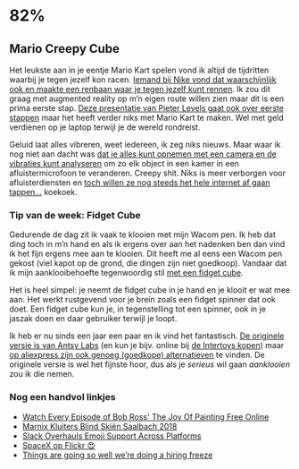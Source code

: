 # 82%

## Mario Creepy Cube

Het leukste aan in je eentje Mario Kart spelen vond ik altijd de tijdritten waarbij je tegen jezelf kon racen. [Iemand bij Nike vond dat waarschijnlijk ook en maakte een renbaan waar je tegen jezelf kunt rennen](https://twitter.com/mashable/status/950848176998686720). Ik zou dit graag met augmented reality op m’n eigen route willen zien maar dit is een prima eerste stap. [Deze presentatie van Pieter Levels gaat ook over eerste stappen](https://www.youtube.com/watch?v=6reLWfFNer0) maar het heeft verder niks met Mario Kart te maken. Wel met geld verdienen op je laptop terwijl je de wereld rondreist.

Geluid laat alles vibreren, weet iedereen, ik zeg niks nieuws. Maar waar ik nog niet aan dacht was [dat je alles kunt opnemen met een camera en de vibraties kunt analyseren](https://kottke.org/18/01/if-you-watch-closely-enough-everything-is-a-speaker) om zo elk object in een kamer in een afluistermicrofoon te veranderen. Creepy shit. Niks is meer verborgen voor afluisterdiensten en [toch willen ze nog steeds het hele internet af gaan tappen…](https://www.ad.nl/politiek/rutte-breekt-lans-voor-sleepwet-na-geslaagde-hackoperatie-aivd~a93edae7/) koekoek. 

### Tip van de week: Fidget Cube

Gedurende de dag zit ik vaak te klooien met mijn Wacom pen. Ik heb dat ding toch in m’n hand en als ik ergens over aan het nadenken ben dan vind ik het fijn ergens mee aan te klooien. Dit heeft me al eens een Wacom pen gekost (viel kapot op de grond, die dingen zijn niet goedkoop). Vandaar dat ik mijn aanklooibehoefte tegenwoordig stil [met een fidget cube](https://www.youtube.com/watch?v=m5eq0TVxCKw). 

Het is heel simpel: je neemt de fidget cube in je hand en je klooit er wat mee aan. Het werkt rustgevend voor je brein zoals een fidget spinner dat ook doet. Een fidget cube kun je, in tegenstelling tot een spinner, ook in je jaszak doen en daar gebruiker terwijl je loopt.

Ik heb er nu sinds een jaar een paar en ik vind het fantastisch. [De originele versie is van Antsy Labs](https://www.antsylabs.com) (en kun je bijv. online bij [de Intertoys kopen](https://www.intertoys.nl/p/fidget-cube-zwart/1512247)) maar [op aliexpress zijn ook genoeg (goedkope) alternatieven](https://www.aliexpress.com/item/Do-Dower-Fidget-Cube-Toys-Desk-Spin-Magic-Cubes-Stress-Relief-Toys-Gifts-For-Boys-Girls/32817280940.html) te vinden. De originele versie is wel het fijnste hoor, dus als je _serieus_ wil gaan _aanklooien_ zou ik die nemen.

### Nog een handvol linkjes

- [Watch Every Episode of Bob Ross' The Joy Of Painting Free Online](http://www.openculture.com/2018/01/watch-every-episode-of-bob-ross-the-joy-of-painting-free-online.html)
- [Marnix Kluiters Blind Skiën Saalbach 2018](https://m.youtube.com/watch?v=CnO7uc1qUHk&feature=youtu.be)
- [Slack Overhauls Emoji Support Across Platforms](https://www.macstories.net/linked/slack-overhauls-emoji-support-across-platforms/)
- [SpaceX op Flickr 😍](https://www.flickr.com/photos/spacex)
- [Things are going so well we’re doing a hiring freeze](http://feedproxy.google.com/~r/37signals/beMH/~3/wFsDFdUtTig/things-are-going-so-well-were-doing-a-hiring-freeze-5f66372a4214)
